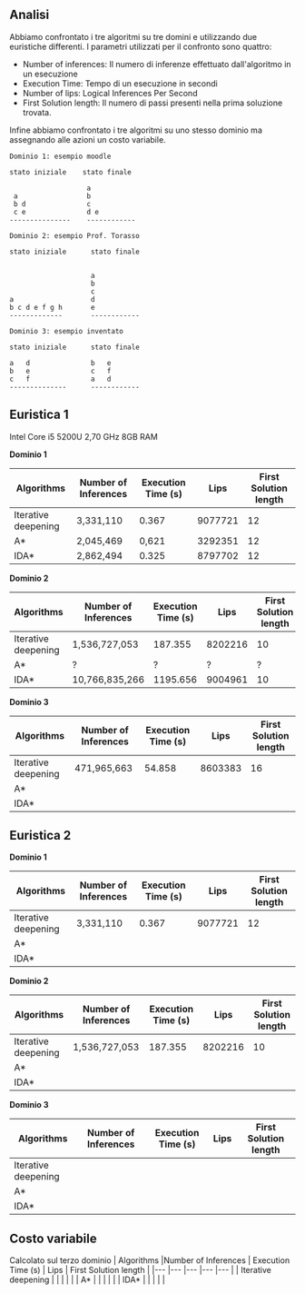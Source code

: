 ## Analisi
Abbiamo confrontato i tre algoritmi su tre domini e utilizzando due euristiche differenti.
I parametri utilizzati per il confronto sono quattro:

* Number of  inferences: Il numero di inferenze effettuato dall'algoritmo in un esecuzione
* Execution Time: Tempo di un esecuzione in secondi
* Number of lips: Logical Inferences Per Second
* First Solution length: Il numero di passi presenti nella prima soluzione trovata.

Infine abbiamo confrontato i tre algoritmi su uno stesso dominio ma assegnando alle azioni un costo variabile.

```
Dominio 1: esempio moodle

stato iniziale    stato finale

                   a
 a                 b
 b d               c
 c e               d e
---------------    ------------
```
```
Dominio 2: esempio Prof. Torasso

stato iniziale      stato finale

                       
                    a
                    b
                    c
a                   d
b c d e f g h       e
-------------       ------------
```
```
Dominio 3: esempio inventato

stato iniziale      stato finale

a   d               b   e
b   e               c   f   
c   f               a   d
--------------      ------------
```
## Euristica 1
Intel Core i5 5200U 2,70 GHz 8GB RAM

**Dominio 1**

| Algorithms           |Number of Inferences  | Execution Time (s)  | Lips                    | First Solution length |
|---                   |---                   |---                  |---                      |---                    |
| Iterative deepening  |3,331,110             |0.367                |9077721                  |12                     |
| A*                   |2,045,469             |0,621                |3292351                  |12                     |
| IDA*                 |2,862,494             |0.325                |8797702                  |12                     |

**Dominio 2**

| Algorithms           |Number of Inferences  | Execution Time (s)  | Lips          | First Solution length |
|---                   |---                   |---                  |---            |---                    |
| Iterative deepening  |1,536,727,053         |187.355              |8202216        |10                     |
| A*                   |?                     |?                    |?              |?                      |
| IDA*                 |10,766,835,266        |1195.656             |9004961        |10                     |

**Dominio 3**

| Algorithms           |Number of Inferences  | Execution Time (s)  | Lips                    | First Solution length |
|---                   |---                   |---                  |---                      |---                    |
| Iterative deepening  |471,965,663           |54.858               |8603383                  |16                     |
| A*                   |           |              |                 |                     |
| IDA*                 |         |              |                 |                     |

## Euristica 2

**Dominio 1**

| Algorithms           |Number of Inferences  | Execution Time (s)  | Lips                    | First Solution length |
|---                   |---                   |---                  |---                      |---                    |
| Iterative deepening  |3,331,110             |0.367                |9077721                  |12                     |
| A*                   |             |                |                 |                     |
| IDA*                 |             |                |                  |                    |

**Dominio 2**

| Algorithms           |Number of Inferences  | Execution Time (s)  | Lips          | First Solution length |
|---                   |---                   |---                  |---                      |---                    |
| Iterative deepening  |1,536,727,053         |187.355              |8202216        |10                     |
| A*                   |             |               |                  |                    |
| IDA*                 |            |                |                  |                     |

**Dominio 3**

| Algorithms           |Number of Inferences  | Execution Time (s)  | Lips          | First Solution length |
|---                   |---                   |---                  |---                      |---                    |
| Iterative deepening  |                      |                     |                         |                       |
| A*                   |            |                |                  |                     |
| IDA*                 |            |                |                  |                    |

## Costo variabile

Calcolato sul terzo dominio
| Algorithms           |Number of Inferences  | Execution Time (s)  | Lips          | First Solution length |
|---                   |---                   |---                  |---                      |---                    |
| Iterative deepening  |                      |                     |                         |                       |
| A*                   |             |                |                 |                     |
| IDA*                 |             |                |                 |                    |